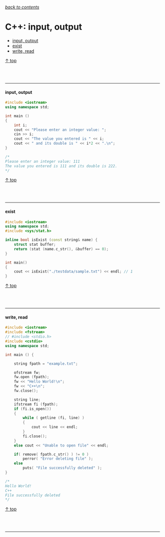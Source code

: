 [*back to contents*](https://github.com/gyuho/learn#contents)<br>

# C++: input, output

- [input, output](#input-output)
- [exist](#exist)
- [write, read](#write-read)

[↑ top](#c-input-output)
<br><br><br><br><hr>


#### input, output

```cpp
#include <iostream>
using namespace std;

int main ()
{
	int i;
	cout << "Please enter an integer value: ";
	cin >> i;
	cout << "The value you entered is " << i;
	cout << " and its double is " << i*2 << ".\n";
}

/*
Please enter an integer value: 111
The value you entered is 111 and its double is 222.
*/

```

[↑ top](#c-input-output)
<br><br><br><br><hr>


#### exist

```cpp
#include <iostream>
using namespace std;
#include <sys/stat.h>

inline bool isExist (const string& name) {
	struct stat buffer;
	return (stat (name.c_str(), &buffer) == 0); 
}

int main()
{
	cout << isExist("./testdata/sample.txt") << endl; // 1
}

```

[↑ top](#c-input-output)
<br><br><br><br><hr>


#### write, read

```cpp
#include <iostream>
#include <fstream>
// #include <stdio.h>
#include <cstdio>
using namespace std;

int main () {

	string fpath = "example.txt";

	ofstream fw;
	fw.open (fpath);
	fw << "Hello World!\n";
	fw << "C++\n";
	fw.close();

	string line;
	ifstream fi (fpath);
	if (fi.is_open())
	{
		while ( getline (fi, line) )
		{
			cout << line << endl;
		}
		fi.close();
	}
	else cout << "Unable to open file" << endl;

	if( remove( fpath.c_str() ) != 0 )
		perror( "Error deleting file" );
	else
		puts( "File successfully deleted" );
}

/*
Hello World!
C++
File successfully deleted
*/

```

[↑ top](#c-input-output)
<br><br><br><br><hr>

